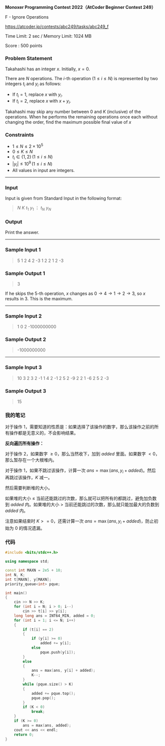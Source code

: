 **Monoxer Programming Contest 2022（AtCoder Beginner Contest 249）**

F - Ignore Operations

https://atcoder.jp/contests/abc249/tasks/abc249_f

<!--more-->

Time Limit: 2 sec / Memory Limit: 1024 MB

Score : $500$ points

### Problem Statement

Takahashi has an integer $x$. Initially, $x = 0$.

There are $N$ operations. The $i$-th operation $(1 \leq i \leq N)$ is represented by two integers $t_i$ and $y_i$ as follows:

- If $t_i = 1$, replace $x$ with $y_i$.
- If $t_i = 2$, replace $x$ with $x + y_i$.

Takahashi may skip any number between $0$ and $K$ (inclusive) of the operations. When he performs the remaining operations once each without changing the order, find the maximum possible final value of $x$

### Constraints

- $1 \leq N \leq 2 \times 10^5$
- $0 \leq K \leq N$
- $t_i \in \{1,2\} \, (1 \leq i \leq N)$
- $|y_i| \leq 10^9 \, (1 \leq i \leq N)$
- All values in input are integers.

------

### Input

Input is given from Standard Input in the following format:

> $N$ $K$
> $t_1$ $y_1$
> $\vdots$
> $t_N$ $y_N$

### Output

Print the answer.

------

### Sample Input 1

> 5 1
> 2 4
> 2 -3
> 1 2
> 2 1
> 2 -3

### Sample Output 1

> 3

If he skips the $5$-th operation, $x$ changes as $0 \rightarrow 4 \rightarrow 1 \rightarrow 2 \rightarrow 3$, so $x$ results in $3$. This is the maximum.

------

### Sample Input 2

> 1 0
> 2 -1000000000

### Sample Output 2

> -1000000000

------

### Sample Input 3

> 10 3
> 2 3
> 2 -1
> 1 4
> 2 -1
> 2 5
> 2 -9
> 2 2
> 1 -6
> 2 5
> 2 -3

### Sample Output 3

> 15

### 我的笔记

对于操作 $1$，需要知道的性质是：如果选择了该操作的数字，那么该操作之前的所有操作都是无意义的，不会影响结果。

**反向遍历所有操作：**

对于操作 $2$，如果数字 $\geq0$，那么当然收下，加到 $added$ 里面。如果数字 $<0$，那么暂存在一个大根堆内。

对于操作 $1$，如果不跳过该操作，计算一次 $ans=\max(ans,y_i+added)$。然后再跳过该操作，$K$ 减一。

然后需要判断堆的大小。

如果堆的大小 $\leq$ 当前还能跳过的次数，那么就可以把所有的都跳过，避免加负数到 $added$ 内。如果堆的大小 $>$ 当前还能跳过的次数，那么就只能加最大的负数到 $added$ 内。

注意如果结束时 $K>=0$，还需计算一次 $ans=\max(ans,y_i+added)$，防止初始为 $0$ 的情况遗漏。

### 代码

```cpp
#include <bits/stdc++.h>

using namespace std;

const int MAXN = 2e5 + 10;
int N, K;
int t[MAXN], y[MAXN];
priority_queue<int> pque;

int main()
{
    cin >> N >> K;
    for (int i = N; i > 0; i--)
        cin >> t[i] >> y[i];
    long long ans = INT64_MIN, added = 0;
    for (int i = 1; i <= N; i++)
    {
        if (t[i] == 2)
        {
            if (y[i] >= 0)
                added += y[i];
            else
                pque.push(y[i]);
        }
        else
        {
            ans = max(ans, y[i] + added);
            K--;
        }
        while (pque.size() > K)
        {
            added += pque.top();
            pque.pop();
        }
        if (K < 0)
            break;
    }
    if (K >= 0)
        ans = max(ans, added);
    cout << ans << endl;
    return 0;
}
```


